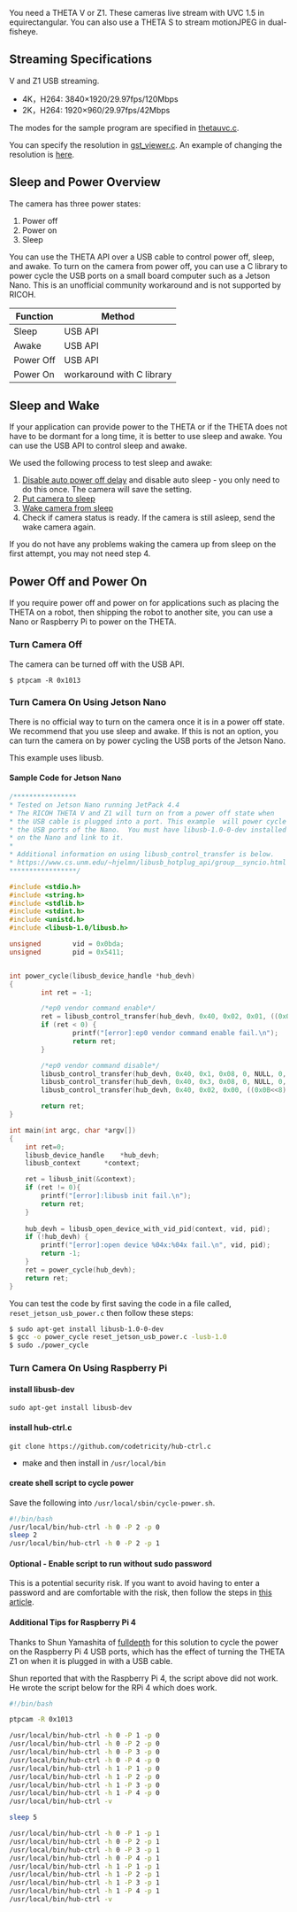 
You need a THETA V or Z1.  These cameras live stream
with UVC 1.5 in equirectangular.
You can also use a THETA S to stream motionJPEG in dual-fisheye.

## Streaming Specifications

V and Z1 USB streaming.

* 4K，H264: 3840×1920/29.97fps/120Mbps
* 2K，H264: 1920×960/29.97fps/42Mbps

The modes for the sample program 
are specified in [thetauvc.c](https://github.com/ricohapi/libuvc-theta-sample/blob/f8c3caa32bf996b29c741827bd552be605e3e2e2/gst/thetauvc.c#L55).

You can specify the resolution in [gst_viewer.c](https://github.com/ricohapi/libuvc-theta-sample/blob/f8c3caa32bf996b29c741827bd552be605e3e2e2/gst/gst_viewer.c#L248).  An example of changing the resolution is [here](https://github.com/codetricity/libuvc-theta-sample).




## Sleep and Power Overview

The camera has three power states:

1. Power off
2. Power on
3. Sleep

You can use the THETA API over a USB cable to control power off, sleep, and awake.
To turn on the camera from power off, you can use a C library to power cycle the
USB ports on a small board computer such as a Jetson Nano. This is an unofficial
community workaround and is not supported by RICOH.


| Function | Method |
| -------- | ------ |
| Sleep    | USB API |
| Awake    | USB API |
| Power Off | USB API |
| Power On | workaround with C library |

## Sleep and Wake

If your application can provide power to the
THETA or if the THETA does not have to be dormant for a long time, it is better to use
sleep and awake. You can use the USB API to control sleep and awake. 

We used the following process to test sleep and awake:

1. [Disable auto power off delay](usb_api.md#auto-power-off-delay) and disable auto sleep - you only need to do this once.
The camera will save the setting.
2. [Put camera to sleep](usb_api.md#put-camera-to-sleep)
3. [Wake camera from sleep](usb_api.md#wake-camera-from-sleep)
4. Check if camera status is ready. If the camera is still asleep, send the wake camera again.

If you do not have any problems waking the camera up from sleep on the first attempt, you may not need step 4.

## Power Off and Power On

If you require power off and power on for applications such as placing the THETA on 
a robot, then shipping the robot to another site, you can use a Nano 
or Raspberry Pi to power on the THETA.


### Turn Camera Off

The camera can be turned off with the USB API.

```
$ ptpcam -R 0x1013
```

### Turn Camera On Using Jetson Nano

There is no official way to turn on the camera once it is in a power off state.
We recommend that you use sleep and awake.  If this is not an option,
you can turn the camera on by power cycling the USB ports of the Jetson Nano.

This example uses libusb.

#### Sample Code for Jetson Nano

```c
/**************** 
* Tested on Jetson Nano running JetPack 4.4
* The RICOH THETA V and Z1 will turn on from a power off state when 
* the USB cable is plugged into a port. This example  will power cycle
* the USB ports of the Nano.  You must have libusb-1.0-0-dev installed
* on the Nano and link to it.
* 
* Additional information on using libusb_control_transfer is below. 
* https://www.cs.unm.edu/~hjelmn/libusb_hotplug_api/group__syncio.html
*****************/

#include <stdio.h>
#include <string.h>
#include <stdlib.h>
#include <stdint.h>
#include <unistd.h>
#include <libusb-1.0/libusb.h>

unsigned		vid = 0x0bda;
unsigned		pid = 0x5411;


int power_cycle(libusb_device_handle *hub_devh)
{
        int ret = -1;

        /*ep0 vendor command enable*/
        ret = libusb_control_transfer(hub_devh, 0x40, 0x02, 0x01, ((0x0B<<8)|(0xDA)), 0, 0, 100000);
        if (ret < 0) {
                printf("[error]:ep0 vendor command enable fail.\n");
                return ret;
        }

        /*ep0 vendor command disable*/
        libusb_control_transfer(hub_devh, 0x40, 0x1, 0x08, 0, NULL, 0, 100);
        libusb_control_transfer(hub_devh, 0x40, 0x3, 0x08, 0, NULL, 0, 100);
        libusb_control_transfer(hub_devh, 0x40, 0x02, 0x00, ((0x0B<<8)|(0xDA)), 0, 0, 100000);

        return ret;
}

int main(int argc, char *argv[])
{
    int ret=0;
    libusb_device_handle	*hub_devh;
    libusb_context		*context;

    ret = libusb_init(&context);
    if (ret != 0){
        printf("[error]:libusb init fail.\n");
        return ret;
    }
    
    hub_devh = libusb_open_device_with_vid_pid(context, vid, pid);
    if (!hub_devh) {
        printf("[error]:open device %04x:%04x fail.\n", vid, pid);
		return -1;
	}
    ret = power_cycle(hub_devh);
    return ret;
}
```

You can test the code by first saving the code in a file called, 
`reset_jetson_usb_power.c` then follow these steps:


```bash
$ sudo apt-get install libusb-1.0-0-dev
$ gcc -o power_cycle reset_jetson_usb_power.c -lusb-1.0
$ sudo ./power_cycle
```

### Turn Camera On Using Raspberry Pi

#### install libusb-dev

`sudo apt-get install libusb-dev`

#### install hub-ctrl.c

`git clone https://github.com/codetricity/hub-ctrl.c`

* make and then install in `/usr/local/bin`

#### create shell script to cycle power

Save the following into `/usr/local/sbin/cycle-power.sh`.

```bash
#!/bin/bash
/usr/local/bin/hub-ctrl -h 0 -P 2 -p 0 
sleep 2
/usr/local/bin/hub-ctrl -h 0 -P 2 -p 1
```

#### Optional - Enable script to run without sudo password

This is a potential security risk.  If you want to avoid having to enter
a password and are comfortable with the risk, then follow the steps
in [this article](https://askubuntu.com/questions/155791/how-do-i-sudo-a-command-in-a-script-without-being-asked-for-a-password).


#### Additional Tips for Raspberry Pi 4

Thanks to Shun Yamashita of [fulldepth](https://fulldepth.co.jp/) for this solution
to cycle the power on the Raspberry Pi 4 USB ports, which has the effect of turning
the THETA Z1 on when it is plugged in with a USB cable. 

Shun reported that with the Raspberry Pi 4, the script above did not work.  He wrote
the script below for the RPi 4 which does work.

```bash
#!/bin/bash

ptpcam -R 0x1013

/usr/local/bin/hub-ctrl -h 0 -P 1 -p 0
/usr/local/bin/hub-ctrl -h 0 -P 2 -p 0
/usr/local/bin/hub-ctrl -h 0 -P 3 -p 0
/usr/local/bin/hub-ctrl -h 0 -P 4 -p 0
/usr/local/bin/hub-ctrl -h 1 -P 1 -p 0
/usr/local/bin/hub-ctrl -h 1 -P 2 -p 0
/usr/local/bin/hub-ctrl -h 1 -P 3 -p 0
/usr/local/bin/hub-ctrl -h 1 -P 4 -p 0
/usr/local/bin/hub-ctrl -v

sleep 5

/usr/local/bin/hub-ctrl -h 0 -P 1 -p 1
/usr/local/bin/hub-ctrl -h 0 -P 2 -p 1
/usr/local/bin/hub-ctrl -h 0 -P 3 -p 1
/usr/local/bin/hub-ctrl -h 0 -P 4 -p 1
/usr/local/bin/hub-ctrl -h 1 -P 1 -p 1
/usr/local/bin/hub-ctrl -h 1 -P 2 -p 1
/usr/local/bin/hub-ctrl -h 1 -P 3 -p 1
/usr/local/bin/hub-ctrl -h 1 -P 4 -p 1
/usr/local/bin/hub-ctrl -v
```